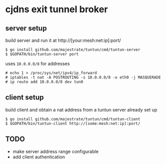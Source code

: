 # cjdns exit tunnel broker


## server setup

build server and run it at http://[your:mesh:net:ip]:port/

    $ go install github.com/majestrate/tuntun/cmd/tuntun-server
    $ $GOPATH/bin/tuntun-server port
    
uses `10.0.0.0/8` for addresses
    
    # echo 1 > /proc/sys/net/ipv4/ip_forward
    # iptables -t nat -A POSTROUTING -s 10.0.0.0/8 -o eth0 -j MASQUERADE
    # ip route add 10.0.0.0/8 dev tun0


## client setup

build client and obtain a nat address from a tuntun server already set up

    $ go install github.com/majestrate/tuntun/cmd/tuntun-client
    $ $GOPATH/bin/tuntun-client http://[some:mesh:net:ip]:port/


## TODO

* make server address range configurable
* add client authentication
